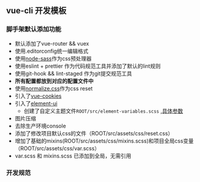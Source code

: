 ## vue-cli 开发模板
### 脚手架默认添加功能

+ 默认添加了vue-router && vuex
+ 使用.editorconfig统一编辑格式
+ 使用[node-sass](https://lost-dream.github.io/blog/2017/10/20/使用SASS/)作为css预处理器
+ 使用eslint + prettier 作为代码规范工具并添加了默认的lint规则
+ 使用git-hook && lint-staged 作为git提交规范工具
+ **所有配置都放到对应的配置文件中**
+ 使用[normalize.css](https://www.npmjs.com/package/normalize.css)作为css reset
+ 引入了[vue-cookies](https://www.npmjs.com/package/vue-cookies)
+ 引入了[element-ui](https://element.eleme.cn/#/zh-CN/component/layout)
  - 创建了自定义主题文件`ROOT/src/element-variables.scss` ,[具体参数](https://github.com/ElemeFE/element/blob/dev/packages/theme-chalk/src/common/var.scss)
+ 图片压缩
+ 去除生产环境console
+ 添加了修改项目默认css的文件（ROOT/src/assets/css/reset.css）
+ 增加了基础的mixins(ROOT/src/assets/css/mixins.scss)和项目全局css变量（ROOT/src/assets/css/var.scss）
+ var.scss 和 mixins.scss 已添加到全局，无需引用

### 开发规范

